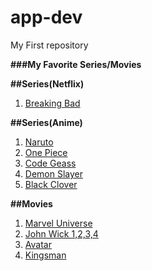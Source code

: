 # app-dev
My First repository

**###My Favorite Series/Movies**

**##Series(Netflix)**
1. [Breaking Bad](https://en.wikipedia.org/wiki/Breaking_Bad)

**##Series(Anime)**
1. [Naruto](https://en.wikipedia.org/wiki/Naruto)
2. [One Piece](https://en.wikipedia.org/wiki/One_Piece)
3. [Code Geass](https://en.wikipedia.org/wiki/Code_Geass)
4. [Demon Slayer](https://en.wikipedia.org/wiki/Demon_Slayer:_Kimetsu_no_Yaiba)
5. [Black Clover](https://en.wikipedia.org/wiki/Black_Clover)

**##Movies**
1. [Marvel Universe](https://en.wikipedia.org/wiki/Marvel_Cinematic_Universe)
2. [John Wick 1,2,3,4](https://en.wikipedia.org/wiki/John_Wick)
3. [Avatar](https://en.wikipedia.org/wiki/Avatar_(2009_film))
4. [Kingsman](https://en.wikipedia.org/wiki/Kingsman_(franchise))
